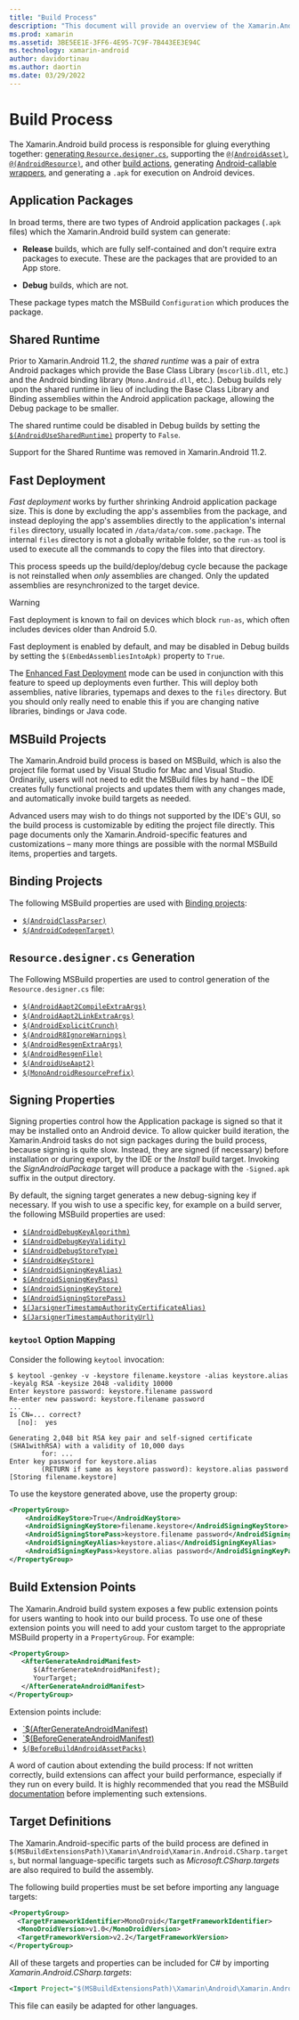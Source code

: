 ```yaml
---
title: "Build Process"
description: "This document will provide an overview of the Xamarin.Android build process."
ms.prod: xamarin
ms.assetid: 3BE5EE1E-3FF6-4E95-7C9F-7B443EE3E94C
ms.technology: xamarin-android
author: davidortinau
ms.author: daortin
ms.date: 03/29/2022
---
```


# Build Process

The Xamarin.Android build process is responsible for gluing everything
together:
[generating `Resource.designer.cs`](~/android/internals/api-design.md),
supporting the
[`@(AndroidAsset)`](~/android/deploy-test/building-apps/build-items.md#androidasset),
[`@(AndroidResource)`](~/android/deploy-test/building-apps/build-items.md#androidresource),
and other [build actions](~/android/deploy-test/building-apps/build-items.md),
generating
[Android-callable wrappers](~/android/platform/java-integration/android-callable-wrappers.md),
and generating a `.apk` for execution on Android devices.

## Application Packages

In broad terms, there are two types of Android application packages
(`.apk` files) which the Xamarin.Android build system can generate:

- **Release** builds, which are fully self-contained and don't
  require extra packages to execute. These are the
  packages that are provided to an App store.

- **Debug** builds, which are not.

These package types match the MSBuild `Configuration` which
produces the package.

## Shared Runtime

Prior to Xamarin.Android 11.2, the *shared runtime* was a pair
of extra Android packages which
provide the Base Class Library (`mscorlib.dll`, etc.) and the
Android binding library (`Mono.Android.dll`, etc.). Debug builds
rely upon the shared runtime in lieu of including the Base Class Library and
Binding assemblies within the Android application package, allowing the
Debug package to be smaller.

The shared runtime could be disabled in Debug builds by setting the
[`$(AndroidUseSharedRuntime)`](~/android/deploy-test/building-apps/build-properties.md#androidusesharedruntime)
property to `False`.

Support for the Shared Runtime was removed in Xamarin.Android 11.2.

<a name="Fast_Deployment"></a>

## Fast Deployment

*Fast deployment* works by further shrinking Android application
package size. This is done by excluding the app's assemblies from the
package, and instead deploying the app's assemblies directly to the
application's internal `files` directory, usually located
in `/data/data/com.some.package`. The internal `files` directory is
not a globally writable folder, so the `run-as` tool is used to execute
all the commands to copy the files into that directory.

This process speeds up the build/deploy/debug cycle because the package
is not reinstalled when *only* assemblies are changed.
Only the updated assemblies are resynchronized to the target device.

> [!WARNING]
> Fast deployment is known to fail on devices which block `run-as`, which often includes devices older than Android 5.0.

Fast deployment is enabled by default, and may be disabled in Debug builds
by setting the `$(EmbedAssembliesIntoApk)` property to `True`.

The [Enhanced Fast Deployment](~/android/deploy-test/building-apps/build-properties.md#androidfastdeploymenttype) mode can
be used in conjunction with this feature to speed up deployments even further.
This will deploy both assemblies, native libraries, typemaps and dexes to the `files`
directory. But you should only really need to enable this if you are changing
native libraries, bindings or Java code.

## MSBuild Projects

The Xamarin.Android build process is based on MSBuild, which is also
the project file format used by Visual Studio for Mac and Visual Studio.
Ordinarily, users will not need to edit the MSBuild files by hand
&ndash; the IDE creates fully functional projects and updates them with
any changes made, and automatically invoke build targets as needed.

Advanced users may wish to do things not supported by the IDE's GUI, so
the build process is customizable by editing the project file directly.
This page documents only the Xamarin.Android-specific features and
customizations &ndash; many more things are possible with the normal
MSBuild items, properties and targets.

<a name="Build_Targets"></a>

## Binding Projects

The following MSBuild properties are used with
[Binding projects](~/android/platform/binding-java-library/index.md):

- [`$(AndroidClassParser)`](~/android/deploy-test/building-apps/build-properties.md#androidclassparser)
- [`$(AndroidCodegenTarget)`](~/android/deploy-test/building-apps/build-properties.md#androidcodegentarget)

## `Resource.designer.cs` Generation

The Following MSBuild properties are used to control generation of the
`Resource.designer.cs` file:

- [`$(AndroidAapt2CompileExtraArgs)`](~/android/deploy-test/building-apps/build-properties.md#androidaapt2compileextraargs)
- [`$(AndroidAapt2LinkExtraArgs)`](~/android/deploy-test/building-apps/build-properties.md#androidaapt2linkextraargs)
- [`$(AndroidExplicitCrunch)`](~/android/deploy-test/building-apps/build-properties.md#androidexplicitcrunch)
- [`$(AndroidR8IgnoreWarnings)`](~/android/deploy-test/building-apps/build-properties.md#androidr8ignorewarnings)
- [`$(AndroidResgenExtraArgs)`](~/android/deploy-test/building-apps/build-properties.md#androidresgenextraargs)
- [`$(AndroidResgenFile)`](~/android/deploy-test/building-apps/build-properties.md#androidresgenfile)
- [`$(AndroidUseAapt2)`](~/android/deploy-test/building-apps/build-properties.md#androiduseaapt2)
- [`$(MonoAndroidResourcePrefix)`](~/android/deploy-test/building-apps/build-properties.md#monoandroidresourceprefix)

## Signing Properties

Signing properties control how the Application package is signed so
that it may be installed onto an Android device. To allow
quicker build iteration, the Xamarin.Android tasks do not sign packages
during the build process, because signing is quite slow. Instead, they
are signed (if necessary) before installation or during export, by the
IDE or the *Install* build target. Invoking the *SignAndroidPackage*
target will produce a package with the `-Signed.apk` suffix in the
output directory.

By default, the signing target generates a new debug-signing key if
necessary. If you wish to use a specific key, for example on a build
server, the following MSBuild properties are used:

- [`$(AndroidDebugKeyAlgorithm)`](~/android/deploy-test/building-apps/build-properties.md#androiddebugkeyalgorithm)
- [`$(AndroidDebugKeyValidity)`](~/android/deploy-test/building-apps/build-properties.md#androiddebugkeyvalidity)
- [`$(AndroidDebugStoreType)`](~/android/deploy-test/building-apps/build-properties.md#androiddebugstoretype)
- [`$(AndroidKeyStore)`](~/android/deploy-test/building-apps/build-properties.md#androidkeystore)
- [`$(AndroidSigningKeyAlias)`](~/android/deploy-test/building-apps/build-properties.md#androidsigningkeyalias)
- [`$(AndroidSigningKeyPass)`](~/android/deploy-test/building-apps/build-properties.md#androidsigningkeypass)
- [`$(AndroidSigningKeyStore)`](~/android/deploy-test/building-apps/build-properties.md#androidsigningkeystore)
- [`$(AndroidSigningStorePass)`](~/android/deploy-test/building-apps/build-properties.md#androidsigningstorepass)
- [`$(JarsignerTimestampAuthorityCertificateAlias)`](~/android/deploy-test/building-apps/build-properties.md#jarsignertimestampauthoritycertificatealias)
- [`$(JarsignerTimestampAuthorityUrl)`](~/android/deploy-test/building-apps/build-properties.md#jarsignertimestampauthorityurl)

### `keytool` Option Mapping

Consider the following `keytool` invocation:

```shell
$ keytool -genkey -v -keystore filename.keystore -alias keystore.alias -keyalg RSA -keysize 2048 -validity 10000
Enter keystore password: keystore.filename password
Re-enter new password: keystore.filename password
...
Is CN=... correct?
  [no]:  yes

Generating 2,048 bit RSA key pair and self-signed certificate (SHA1withRSA) with a validity of 10,000 days
        for: ...
Enter key password for keystore.alias
        (RETURN if same as keystore password): keystore.alias password
[Storing filename.keystore]
```

To use the keystore generated above, use the property group:

```xml
<PropertyGroup>
    <AndroidKeyStore>True</AndroidKeyStore>
    <AndroidSigningKeyStore>filename.keystore</AndroidSigningKeyStore>
    <AndroidSigningStorePass>keystore.filename password</AndroidSigningStorePass>
    <AndroidSigningKeyAlias>keystore.alias</AndroidSigningKeyAlias>
    <AndroidSigningKeyPass>keystore.alias password</AndroidSigningKeyPass>
</PropertyGroup>
```

## Build Extension Points

The Xamarin.Android build system exposes a few public extension points
for users wanting to hook into our build process. To use one of these
extension points you will need to add your custom target to the
appropriate MSBuild property in a `PropertyGroup`. For example:

```xml
<PropertyGroup>
   <AfterGenerateAndroidManifest>
      $(AfterGenerateAndroidManifest);
      YourTarget;
   </AfterGenerateAndroidManifest>
</PropertyGroup>
```

Extension points include:

- [`$(AfterGenerateAndroidManifest)](~/android/deploy-test/building-apps/build-properties.md#aftergenerateandroidmanifest)
- [`$(BeforeGenerateAndroidManifest)](~/android/deploy-test/building-apps/build-properties.md#beforegenerateandroidmanifest)
- [`$(BeforeBuildAndroidAssetPacks)`](~/android/deploy-test/building-apps/build-properties.md#beforebuildandroidassetpacks)

A word of caution about extending the build process: If not
written correctly, build extensions can affect your build
performance, especially if they run on every build. It is
highly recommended that you read the MSBuild [documentation](/visualstudio/msbuild/msbuild)
before implementing such extensions.

## Target Definitions

The Xamarin.Android-specific parts of the build process are defined in
`$(MSBuildExtensionsPath)\Xamarin\Android\Xamarin.Android.CSharp.targets`,
but normal language-specific targets such as *Microsoft.CSharp.targets*
are also required to build the assembly.

The following build properties must be set before importing any language
targets:

```xml
<PropertyGroup>
  <TargetFrameworkIdentifier>MonoDroid</TargetFrameworkIdentifier>
  <MonoDroidVersion>v1.0</MonoDroidVersion>
  <TargetFrameworkVersion>v2.2</TargetFrameworkVersion>
</PropertyGroup>
```

All of these targets and properties can be included for C# by
importing *Xamarin.Android.CSharp.targets*:

```xml
<Import Project="$(MSBuildExtensionsPath)\Xamarin\Android\Xamarin.Android.CSharp.targets" />
```

This file can easily be adapted for other languages.
